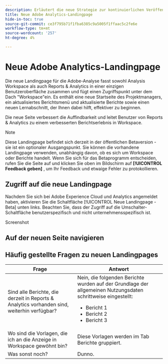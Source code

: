```yaml
---
description: Erläutert die neue Strategie zur kontinuierlichen Veröffentlichung von Funktionen für Adobe Analytics.
title: Neue Adobe Analytics-Landingpage
hide-in-toc: true
source-git-commit: ce3f795b71f1fba6385c9a5005f1ffaac5c2fe6e
workflow-type: tm+mt
source-wordcount: '257'
ht-degree: 4%

---
```


# Neue Adobe Analytics-Landingpage

Die neue Landingpage für die Adobe-Analyse fasst sowohl Analysis Workspace als auch Reports &amp; Analytics in einer einzigen Benutzeroberfläche zusammen und fügt einen Zugriffspunkt unter dem Dach &quot;Workspace&quot;ein. Es enthält eine neue Startseite des Projektmanagers, ein aktualisiertes Berichtsmenü und aktualisierte Berichte sowie einen neuen Lernabschnitt, der Ihnen dabei hilft, effektiver zu beginnen.

Die neue Seite verbessert die Auffindbarkeit und leitet Benutzer von Reports &amp; Analytics zu einem verbesserten Berichtserlebnis in Workspace.

>[!NOTE]
>
>Diese Landingpage befindet sich derzeit in der öffentlichen Betaversion - sie ist ein optionaler Ausgangspunkt. Sie können die vorhandene Landingpage verwenden, unabhängig davon, ob es sich um Workspace oder Berichte handelt. Wenn Sie sich für das Betaprogramm entscheiden, rufen Sie die Seite auf und klicken Sie oben im Bildschirm auf **[!UICONTROL Feedback geben]** , um Ihr Feedback und etwaige Fehler zu protokollieren.

## Zugriff auf die neue Landingpage

Nachdem Sie sich bei Adobe Experience Cloud und Analytics angemeldet haben, aktivieren Sie die Schaltfläche [!UICONTROL Neue Landingpage - Beta] unten links. Beachten Sie, dass der Zugriff auf die Umschalter-Schaltfläche benutzerspezifisch und nicht unternehmensspezifisch ist.

Screenshot

## Auf der neuen Seite navigieren



## Häufig gestellte Fragen zu neuen Landingpages

| Frage | Antwort |
| --- | --- |
| Sind alle Berichte, die derzeit in Reports &amp; Analytics vorhanden sind, weiterhin verfügbar? | Nein, die folgenden Berichte wurden auf der Grundlage der allgemeinen Nutzungsdaten schrittweise eingestellt: <ul><li>Bericht 1</li><li>Bericht 2</li><li>Bericht 3 </li></ul> |
| Wo sind die Vorlagen, die ich an die Anzeige in Workspace gewöhnt bin? | Diese Vorlagen werden im Tab Berichte gruppiert. |
| Was sonst noch? | Dunno. |